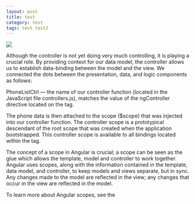 ```yaml
---
layout: post
title: test
category: test
tags: test test2
---
```


<img class="th radius" src="{{ site.baseurl }}/assets/img/watermelontree.jpg" />

Although the controller is not yet doing very much controlling, it is playing a crucial role. By providing context for our data model, the controller allows us to establish data-binding between the model and the view. We connected the dots between the presentation, data, and logic components as follows:

PhoneListCtrl — the name of our controller function (located in the JavaScript file controllers.js), matches the value of the ngController directive located on the tag.

The phone data is then attached to the scope ($scope) that was injected into our controller function. The controller scope is a prototypical descendant of the root scope that was created when the application bootstrapped. This controller scope is available to all bindings located within the  tag.

The concept of a scope in Angular is crucial; a scope can be seen as the glue which allows the template, model and controller to work together. Angular uses scopes, along with the information contained in the template, data model, and controller, to keep models and views separate, but in sync. Any changes made to the model are reflected in the view; any changes that occur in the view are reflected in the model.

To learn more about Angular scopes, see the